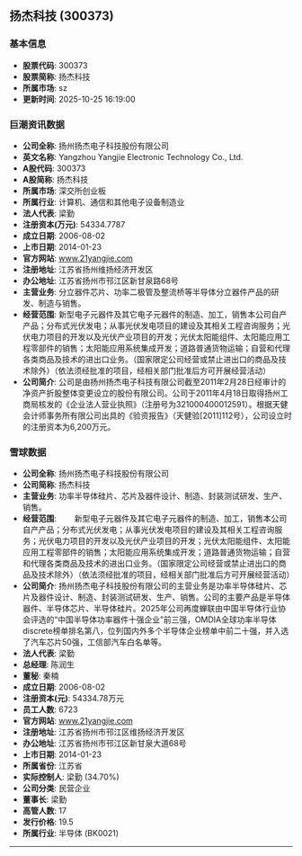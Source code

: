 ## 扬杰科技 (300373)

### 基本信息

- **股票代码**: 300373
- **股票简称**: 扬杰科技
- **所属市场**: sz
- **更新时间**: 2025-10-25 16:19:00

### 巨潮资讯数据

- **公司全称**: 扬州扬杰电子科技股份有限公司
- **英文名称**: Yangzhou Yangjie Electronic Technology Co., Ltd.
- **A股代码**: 300373
- **A股简称**: 扬杰科技
- **所属市场**: 深交所创业板
- **所属行业**: 计算机、通信和其他电子设备制造业
- **法人代表**: 梁勤
- **注册资本(万元)**: 54334.7787
- **成立日期**: 2006-08-02
- **上市日期**: 2014-01-23
- **官方网站**: www.21yangjie.com
- **注册地址**: 江苏省扬州维扬经济开发区
- **办公地址**: 江苏省扬州市邗江区新甘泉路68号
- **主营业务**: 分立器件芯片、功率二极管及整流桥等半导体分立器件产品的研发、制造与销售。
- **经营范围**: 新型电子元器件及其它电子元器件的制造、加工，销售本公司自产产品；分布式光伏发电；从事光伏发电项目的建设及其相关工程咨询服务；光伏电力项目的开发以及光伏产业项目的开发；光伏太阳能组件、太阳能应用工程零部件的销售；太阳能应用系统集成开发；道路普通货物运输；自营和代理各类商品及技术的进出口业务。（国家限定公司经营或禁止进出口的商品及技术除外）（依法须经批准的项目，经相关部门批准后方可开展经营活动）
- **公司简介**: 公司是由扬州扬杰电子科技有限公司截至2011年2月28日经审计的净资产折股整体变更设立的股份有限公司。公司于2011年4月18日取得扬州工商局核发的《企业法人营业执照》（注册号为321000400012591）。根据天健会计师事务所有限公司出具的《验资报告》（天健验[2011]112号），公司设立时的注册资本为6,200万元。

### 雪球数据

- **公司全称**: 扬州扬杰电子科技股份有限公司
- **公司简称**: 扬杰科技
- **主营业务**: 功率半导体硅片、芯片及器件设计、制造、封装测试研发、生产、销售。
- **经营范围**: 　　新型电子元器件及其它电子元器件的制造、加工，销售本公司自产产品；分布式光伏发电；从事光伏发电项目的建设及其相关工程咨询服务；光伏电力项目的开发以及光伏产业项目的开发；光伏太阳能组件、太阳能应用工程零部件的销售；太阳能应用系统集成开发；道路普通货物运输；自营和代理各类商品及技术的进出口业务。（国家限定公司经营或禁止进出口的商品及技术除外）（依法须经批准的项目，经相关部门批准后方可开展经营活动）
- **公司简介**: 扬州扬杰电子科技股份有限公司的主营业务是功率半导体硅片、芯片及器件设计、制造、封装测试研发、生产、销售。公司的主要产品是半导体器件、半导体芯片、半导体硅片。2025年公司再度蝉联由中国半导体行业协会评选的“中国半导体功率器件十强企业”前三强，OMDIA全球功率半导体discrete榜单排名第八，位列国内外多个半导体企业榜单中前二十强，并入选了汽车芯片50强，工信部汽车白名单等。
- **法人代表**: 梁勤
- **总经理**: 陈润生
- **董秘**: 秦楠
- **成立日期**: 2006-08-02
- **注册资本(元)**: 54334.78万元
- **员工人数**: 6723
- **官方网站**: www.21yangjie.com
- **注册地址**: 江苏省扬州市邗江区维扬经济开发区
- **办公地址**: 江苏省扬州市邗江区新甘泉大道68号
- **上市日期**: 2014-01-23
- **所属省份**: 江苏省
- **实际控制人**: 梁勤 (34.70%)
- **公司分类**: 民营企业
- **董事长**: 梁勤
- **高管人数**: 17
- **发行价格**: 19.5
- **所属行业**: 半导体 (BK0021)

---
